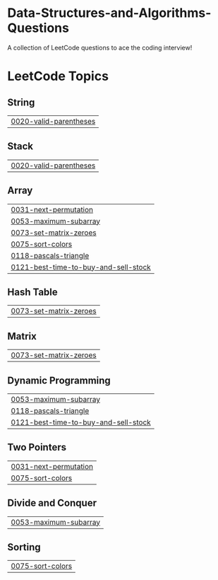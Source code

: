 # Data-Structures-and-Algorithms-Questions
A collection of LeetCode questions to ace the coding interview! 

<!---LeetCode Topics Start-->
# LeetCode Topics
## String
|  |
| ------- |
| [0020-valid-parentheses](https://github.com/5codeman/Data-Structures-and-Algorithms-Questions/tree/master/0020-valid-parentheses) |
## Stack
|  |
| ------- |
| [0020-valid-parentheses](https://github.com/5codeman/Data-Structures-and-Algorithms-Questions/tree/master/0020-valid-parentheses) |
## Array
|  |
| ------- |
| [0031-next-permutation](https://github.com/5codeman/Data-Structures-and-Algorithms-Questions/tree/master/0031-next-permutation) |
| [0053-maximum-subarray](https://github.com/5codeman/Data-Structures-and-Algorithms-Questions/tree/master/0053-maximum-subarray) |
| [0073-set-matrix-zeroes](https://github.com/5codeman/Data-Structures-and-Algorithms-Questions/tree/master/0073-set-matrix-zeroes) |
| [0075-sort-colors](https://github.com/5codeman/Data-Structures-and-Algorithms-Questions/tree/master/0075-sort-colors) |
| [0118-pascals-triangle](https://github.com/5codeman/Data-Structures-and-Algorithms-Questions/tree/master/0118-pascals-triangle) |
| [0121-best-time-to-buy-and-sell-stock](https://github.com/5codeman/Data-Structures-and-Algorithms-Questions/tree/master/0121-best-time-to-buy-and-sell-stock) |
## Hash Table
|  |
| ------- |
| [0073-set-matrix-zeroes](https://github.com/5codeman/Data-Structures-and-Algorithms-Questions/tree/master/0073-set-matrix-zeroes) |
## Matrix
|  |
| ------- |
| [0073-set-matrix-zeroes](https://github.com/5codeman/Data-Structures-and-Algorithms-Questions/tree/master/0073-set-matrix-zeroes) |
## Dynamic Programming
|  |
| ------- |
| [0053-maximum-subarray](https://github.com/5codeman/Data-Structures-and-Algorithms-Questions/tree/master/0053-maximum-subarray) |
| [0118-pascals-triangle](https://github.com/5codeman/Data-Structures-and-Algorithms-Questions/tree/master/0118-pascals-triangle) |
| [0121-best-time-to-buy-and-sell-stock](https://github.com/5codeman/Data-Structures-and-Algorithms-Questions/tree/master/0121-best-time-to-buy-and-sell-stock) |
## Two Pointers
|  |
| ------- |
| [0031-next-permutation](https://github.com/5codeman/Data-Structures-and-Algorithms-Questions/tree/master/0031-next-permutation) |
| [0075-sort-colors](https://github.com/5codeman/Data-Structures-and-Algorithms-Questions/tree/master/0075-sort-colors) |
## Divide and Conquer
|  |
| ------- |
| [0053-maximum-subarray](https://github.com/5codeman/Data-Structures-and-Algorithms-Questions/tree/master/0053-maximum-subarray) |
## Sorting
|  |
| ------- |
| [0075-sort-colors](https://github.com/5codeman/Data-Structures-and-Algorithms-Questions/tree/master/0075-sort-colors) |
<!---LeetCode Topics End-->